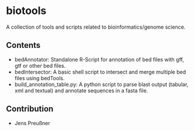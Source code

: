 biotools
========

A collection of tools and scripts related to bioinformatics/genome science.

## Contents

- bedAnnotator: Standalone R-Script for annotation of bed files with gff, gtf or other bed files.
- bedIntersector: A basic shell script to intersect and merge multiple bed files using bedTools.
- build_annotation_table.py: A python script to parse blast output (tabular, xml and textual) and annotate sequences in a fasta file.

## Contribution

- Jens Preußner
